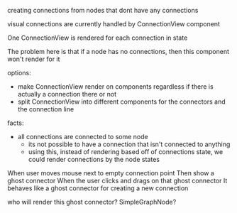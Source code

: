 creating connections from nodes that dont have any connections

visual connections are currently handled by ConnectionView component

One ConnectionView is rendered for each connection in state

The problem here is that if a node has no connections, then this component won't render for it

options:
- make ConnectionView render on components regardless if there is actually a connection there or not
- split ConnectionView into different components for the connectors and the connection line

facts:
- all connections are connected to some node
	- its not possible to have a connection that isn't connected to anything
	- using this, instead of rendering based off of connections state,
		we could render connections by the node states


When user moves mouse next to empty connection point
Then show a ghost connector
When the user clicks and drags on that ghost connector
It behaves like a ghost connector for creating a new connection

who will render this ghost connector?
SimpleGraphNode?
